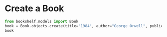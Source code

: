 # Create a Book

```python
from bookshelf.models import Book
book = Book.objects.create(title="1984", author="George Orwell", publication_year=1949)
book
